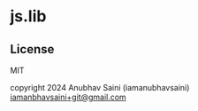 # js.lib

## License

MIT 

copyright 2024 Anubhav Saini (iamanubhavsaini) <iamanbhavsaini+git@gmail.com>
